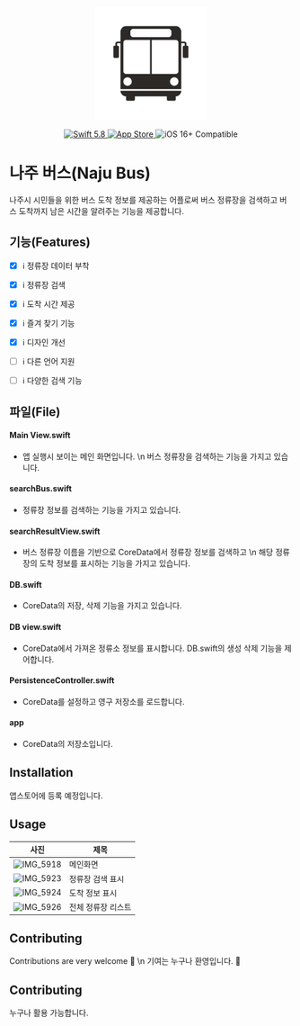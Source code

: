 <p align="center">
   <img width="200" src="app/Assets.xcassets/AppIcon.appiconset/1024.png" alt="APP Logo">
</p>

<p align="center">
   <a href="https://developer.apple.com/swift/">
      <img src="https://img.shields.io/badge/Swift-5.8-orange.svg?style=flat" alt="Swift 5.8">
   </a>
   <a href="https://www.apple.com/kr/app-store/">
      <img src="https://img.shields.io/badge/App%20Store-Download%20on%20App%20Store-blue.svg?style=flat" alt="App Store">
   </a>
   <img src="https://img.shields.io/badge/iOS-16%2B-brightgreen.svg?style=flat" alt="iOS 16+ Compatible">
</p>


# 나주 버스(Naju Bus)

나주시 시민들을 위한 버스 도착 정보를 제공하는 어플로써 버스 정류장을 검색하고 버스 도착까지 남은 시간을 알려주는 기능을 제공합니다.

## 기능(Features)

- [x] ℹ️ 정류장 데이터 부착
- [x] ℹ️ 정류장 검색
- [x] ℹ️ 도착 시간 제공
- [x] ℹ️ 즐겨 찾기 기능
- [x] ℹ️ 디자인 개선 
- [ ] ℹ️ 다른 언어 지원
- [ ] ℹ️ 다양한 검색 기능


## 파일(File)

#### Main View.swift
- 앱 실행시 보이는 메인 화면입니다. \n
  버스 정류장을 검색하는 기능을 가지고 있습니다.
#### searchBus.swift
- 정류장 정보를 검색하는 기능을 가지고 있습니다.
#### searchResultView.swift
- 버스 정류장 이름을 기반으로 CoreData에서 정류장 정보를 검색하고 \n
  해당 정류장의 도착 정보를 표시하는 기능을 가지고 있습니다.
#### DB.swift
- CoreData의 저장, 삭제 기능을 가지고 있습니다.
#### DB view.swift
- CoreData에서 가져온 정류소 정보를 표시합니다.
  DB.swift의 생성 삭제 기능을 제어합니다.
#### PersistenceController.swift
- CoreData를 설정하고 영구 저장소를 로드합니다.
#### app
- CoreData의 저장소입니다.

## Installation

앱스토어에 등록 예정입니다.

## Usage
| 사진 | 제목 |
| --- | --- |
| ![IMG_5918](https://github.com/UNGGU0704/Naju_busInfo/assets/130115689/6227cf8e-8df4-4fed-b4c8-ec5bc75f3ff7) | 메인화면 |
| ![IMG_5923](https://github.com/UNGGU0704/Naju_busInfo/assets/130115689/448ffefa-3433-4e73-9130-ef0a34799f40) | 정류장 검색 표시 |
| ![IMG_5924](https://github.com/UNGGU0704/Naju_busInfo/assets/130115689/b01aafbf-a63f-488e-a617-a36171772b20) | 도착 정보 표시 |
| ![IMG_5926](https://github.com/UNGGU0704/Naju_busInfo/assets/130115689/84af66cf-bed0-40ab-81c8-aa49af708ef5) | 전체 정류장 리스트 |






## Contributing
Contributions are very welcome 🙌 \n
기여는 누구나 환영입니다. 🙌


## Contributing
누구나 활용 가능합니다.
